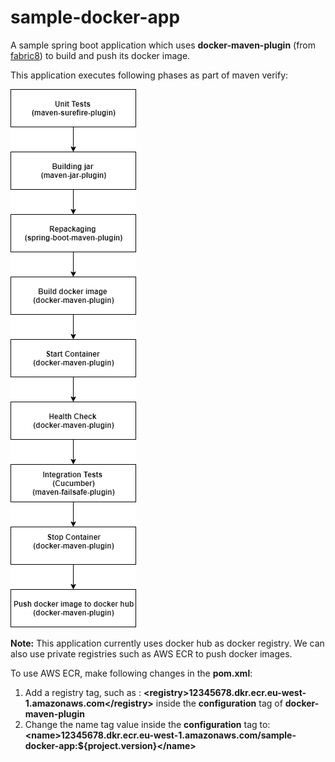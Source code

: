 # sample-docker-app

A sample spring boot application which uses **docker-maven-plugin** (from [fabric8](http://maven.fabric8.io/)) to build and push its docker image.

This application executes following phases as part of maven verify:

 ![Application build lifecycle](./maven-phases.png)
 
 **Note:** This application currently uses docker hub as docker registry. We can also use private registries such as AWS ECR to push docker images.
 
 To use AWS ECR, make following changes in the **pom.xml**:
 
 1. Add a registry tag, such as : **\<registry>12345678.dkr.ecr.eu-west-1.amazonaws.com\</registry>** inside the **configuration** tag of **docker-maven-plugin** 
 2. Change the name tag value inside the **configuration** tag to: **\<name>12345678.dkr.ecr.eu-west-1.amazonaws.com/sample-docker-app:${project.version}\</name>** 
